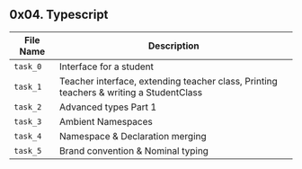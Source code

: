 ## 0x04. Typescript

| File Name | Description     |
| ------------ | ------------    |
| `task_0` | Interface for a student  |
| `task_1` | Teacher interface, extending teacher class, Printing teachers & writing a StudentClass |
| `task_2` | Advanced types Part 1 |
| `task_3` | Ambient Namespaces |
| `task_4` | Namespace & Declaration merging |
| `task_5` | Brand convention & Nominal typing |